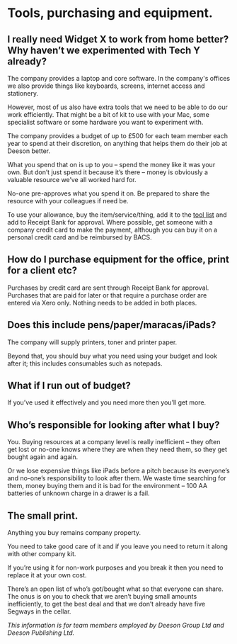 # Tools, purchasing and equipment.

## I really need Widget X to work from home better? Why haven’t we experimented with Tech Y already?

The company provides a laptop and core software. In the company's offices we also provide things like keyboards, screens, internet access and stationery.

However, most of us also have extra tools that we need to be able to do our work efficiently. That might be a bit of kit to use with your Mac, some specialist software or some hardware you want to experiment with. 

The company provides a budget of up to £500 for each team member each year to spend at their discretion, on anything that helps them do their job at Deeson better. 

What you spend that on is up to you – spend the money like it was your own. But don’t just spend it because it’s there – money is obviously a valuable resource we’ve all worked hard for.

No-one pre-approves what you spend it on. Be prepared to share the resource with your colleagues if need be.

To use your allowance, buy the item/service/thing, add it to the [tool list](https://docs.google.com/a/deeson.co.uk/spreadsheets/d/1jOTBKmHVrgcQGbvAVt8ta7c1UtK7pZeAhwgr6auuCfo/edit?usp=drive_web) and add to Receipt Bank for approval. Where possible, get someone with a company credit card to make the payment, although you can buy it on a personal credit card and be reimbursed by BACS.

## How do I purchase equipment for the office, print for a client etc?

Purchases by credit card are sent through Receipt Bank for approval. Purchases that are paid for later or that require a purchase order are entered via Xero only. Nothing needs to be added in both places.

## Does this include pens/paper/maracas/iPads?

The company will supply printers, toner and printer paper. 

Beyond that, you should buy what you need using your budget and look after it; this includes consumables such as notepads.

## What if I run out of budget?

If you’ve used it effectively and you need more then you’ll get more.

## Who’s responsible for looking after what I buy?

You. Buying resources at a company level is really inefficient – they often get lost or no-one knows where they are when they need them, so they get bought again and again. 

Or we lose expensive things like iPads before a pitch because its everyone’s and no-one’s responsibility to look after them. We waste time searching for them, money buying them and it is bad for the environment – 100 AA batteries of unknown charge in a drawer is a fail.

## The small print.

Anything you buy remains company property. 

You need to take good care of it and if you leave you need to return it along with other company kit. 

If you’re using it for non-work purposes and you break it then you need to replace it at your own cost.

There’s an open list of who’s got/bought what so that everyone can share. The onus is on you to check that we aren’t buying small amounts inefficiently, to get the best deal and that we don’t already have five Segways in the cellar.


_This information is for team members employed by Deeson Group Ltd and Deeson Publishing Ltd._